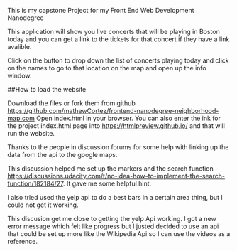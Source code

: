 This is my capstone Project for my Front End Web Development Nanodegree

This application will show you live concerts that will be playing in Boston today and you can get a link to the tickets for that concert if they have a link avalible.  

Click on the button to drop down the list of concerts playing today and click on the names to go to that location on the map and open up the info window.  

##How to load the website

Download the files or fork them from github https://github.com/mathewCortez/frontend-nanodegree-neighborhood-map.com Open index.html in your browser. You can also enter the ink for the project index.html page into https://htmlpreview.github.io/ and that will run the website.

Thanks to the people in discussion forums for some help with linking up the data from the api to the google maps.  

This discussion helped me set up the markers and the search function - https://discussions.udacity.com/t/no-idea-how-to-implement-the-search-function/182184/27.  It gave me some helpful hint.

I also tried used the yelp api to do a best bars in a certain area thing, but I could not get it working.  

This discusion get me close to getting the yelp Api working.  I got a new error message which felt like progress but I justed decided to use an api that could be set up more like the Wikipedia Api so I can use the videos as a reference.  

